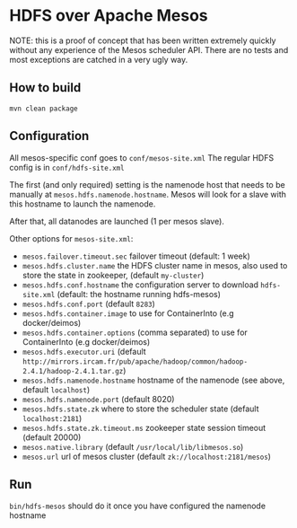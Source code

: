 HDFS over Apache Mesos
======================

NOTE: this is a proof of concept that has been written extremely quickly without
any experience of the Mesos scheduler API. There are no tests and most
exceptions are catched in a very ugly way.

How to build
------------

```
mvn clean package
```

Configuration
-------------

All mesos-specific conf goes to `conf/mesos-site.xml`
The regular HDFS config is in `conf/hdfs-site.xml`

The first (and only required) setting is the namenode host that needs to be
manually at `mesos.hdfs.namenode.hostname`. Mesos will look for a slave with
this hostname to launch the namenode.

After that, all datanodes are launched (1 per mesos slave).

Other options for `mesos-site.xml`:
* `mesos.failover.timeout.sec` failover timeout (default: 1 week)
* `mesos.hdfs.cluster.name` the HDFS cluster name in mesos, also used to store
  the state in zookeeper, (default `my-cluster`)
* `mesos.hdfs.conf.hostname` the configuration server to download `hdfs-site.xml` (default: the hostname running hdfs-mesos)
* `mesos.hdfs.conf.port` (default `8283`)
* `mesos.hdfs.container.image` to use for ContainerInto (e.g docker/deimos)
* `mesos.hdfs.container.options` (comma separated) to use for ContainerInto (e.g docker/deimos)
* `mesos.hdfs.executor.uri` (default
  `http://mirrors.ircam.fr/pub/apache/hadoop/common/hadoop-2.4.1/hadoop-2.4.1.tar.gz`)
* `mesos.hdfs.namenode.hostname` hostname of the namenode (see above, default
  `localhost`)
* `mesos.hdfs.namenode.port` (default 8020)
* `mesos.hdfs.state.zk` where to store the scheduler state (default
  `localhost:2181`)
* `mesos.hdfs.state.zk.timeout.ms` zookeeper state session timeout (default
  20000)
* `mesos.native.library` (default `/usr/local/lib/libmesos.so`)
* `mesos.url` url of mesos cluster (default `zk://localhost:2181/mesos`)

Run
---

`bin/hdfs-mesos` should do it once you have configured the namenode hostname
